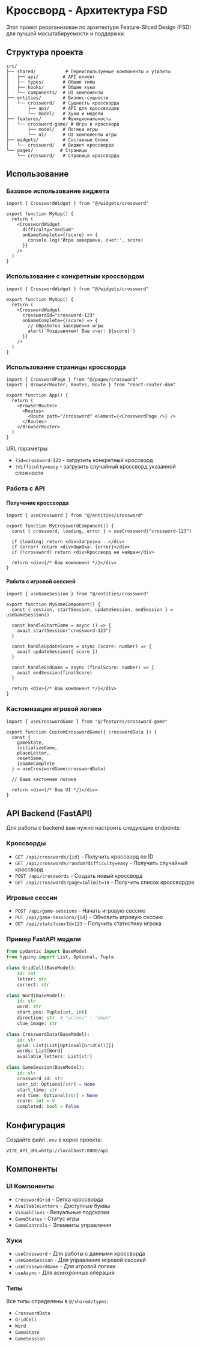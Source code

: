 # Кроссворд - Архитектура FSD

Этот проект реорганизован по архитектуре Feature-Sliced Design (FSD) для лучшей масштабируемости и поддержки.

## Структура проекта

```
src/
├── shared/           # Переиспользуемые компоненты и утилиты
│   ├── api/         # API клиент
│   ├── types/       # Общие типы
│   ├── hooks/       # Общие хуки
│   └── components/  # UI компоненты
├── entities/        # Бизнес-сущности
│   └── crossword/   # Сущность кроссворда
│       ├── api/     # API для кроссвордов
│       └── model/   # Хуки и модели
├── features/        # Функциональность
│   └── crossword-game/ # Игра в кроссворд
│       ├── model/   # Логика игры
│       └── ui/      # UI компоненты игры
├── widgets/         # Составные блоки
│   └── crossword/   # Виджет кроссворда
└── pages/          # Страницы
    └── crossword/   # Страница кроссворда
```

## Использование

### Базовое использование виджета

```tsx
import { CrosswordWidget } from "@/widgets/crossword"

export function MyApp() {
  return (
    <CrosswordWidget
      difficulty="medium"
      onGameComplete={(score) => {
        console.log('Игра завершена, счет:', score)
      }}
    />
  )
}
```

### Использование с конкретным кроссвордом

```tsx
import { CrosswordWidget } from "@/widgets/crossword"

export function MyApp() {
  return (
    <CrosswordWidget
      crosswordId="crossword-123"
      onGameComplete={(score) => {
        // Обработка завершения игры
        alert(`Поздравляем! Ваш счет: ${score}`)
      }}
    />
  )
}
```

### Использование страницы кроссворда

```tsx
import { CrosswordPage } from "@/pages/crossword"
import { BrowserRouter, Routes, Route } from "react-router-dom"

export function App() {
  return (
    <BrowserRouter>
      <Routes>
        <Route path="/crossword" element={<CrosswordPage />} />
      </Routes>
    </BrowserRouter>
  )
}
```

URL параметры:
- `?id=crossword-123` - загрузить конкретный кроссворд
- `?difficulty=easy` - загрузить случайный кроссворд указанной сложности

### Работа с API

#### Получение кроссворда

```tsx
import { useCrossword } from "@/entities/crossword"

export function MyCrosswordComponent() {
  const { crossword, loading, error } = useCrossword("crossword-123")
  
  if (loading) return <div>Загрузка...</div>
  if (error) return <div>Ошибка: {error}</div>
  if (!crossword) return <div>Кроссворд не найден</div>
  
  return <div>{/* Ваш компонент */}</div>
}
```

#### Работа с игровой сессией

```tsx
import { useGameSession } from "@/entities/crossword"

export function MyGameComponent() {
  const { session, startSession, updateSession, endSession } = useGameSession()
  
  const handleStartGame = async () => {
    await startSession("crossword-123")
  }
  
  const handleUpdateScore = async (score: number) => {
    await updateSession({ score })
  }
  
  const handleEndGame = async (finalScore: number) => {
    await endSession(finalScore)
  }
  
  return <div>{/* Ваш компонент */}</div>
}
```

### Кастомизация игровой логики

```tsx
import { useCrosswordGame } from "@/features/crossword-game"

export function CustomCrosswordGame({ crosswordData }) {
  const {
    gameState,
    initializeGame,
    placeLetter,
    resetGame,
    isGameComplete
  } = useCrosswordGame(crosswordData)
  
  // Ваша кастомная логика
  
  return <div>{/* Ваш UI */}</div>
}
```

## API Backend (FastAPI)

Для работы с backend вам нужно настроить следующие endpoints:

### Кроссворды

- `GET /api/crosswords/{id}` - Получить кроссворд по ID
- `GET /api/crosswords/random?difficulty=easy` - Получить случайный кроссворд
- `POST /api/crosswords` - Создать новый кроссворд
- `GET /api/crosswords?page=1&limit=10` - Получить список кроссвордов

### Игровые сессии

- `POST /api/game-sessions` - Начать игровую сессию
- `PUT /api/game-sessions/{id}` - Обновить игровую сессию
- `GET /api/stats?userId=123` - Получить статистику игрока

### Пример FastAPI модели

```python
from pydantic import BaseModel
from typing import List, Optional, Tuple

class GridCell(BaseModel):
    id: int
    letter: str
    correct: str

class Word(BaseModel):
    id: str
    word: str
    start_pos: Tuple[int, int]
    direction: str  # "across" | "down"
    clue_image: str

class CrosswordData(BaseModel):
    id: str
    grid: List[List[Optional[GridCell]]]
    words: List[Word]
    available_letters: List[str]

class GameSession(BaseModel):
    id: str
    crossword_id: str
    user_id: Optional[str] = None
    start_time: str
    end_time: Optional[str] = None
    score: int = 0
    completed: bool = False
```

## Конфигурация

Создайте файл `.env` в корне проекта:

```env
VITE_API_URL=http://localhost:8000/api
```

## Компоненты

### UI Компоненты

- `CrosswordGrid` - Сетка кроссворда
- `AvailableLetters` - Доступные буквы
- `VisualClues` - Визуальные подсказки
- `GameStatus` - Статус игры
- `GameControls` - Элементы управления

### Хуки

- `useCrossword` - Для работы с данными кроссворда
- `useGameSession` - Для управления игровой сессией
- `useCrosswordGame` - Для игровой логики
- `useAsync` - Для асинхронных операций

### Типы

Все типы определены в `@/shared/types`:
- `CrosswordData`
- `GridCell`
- `Word`
- `GameState`
- `GameSession`